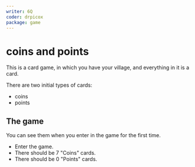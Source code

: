 ```yaml
---
writer: 6Q
coder: drpicox
package: game
---
```

# coins and points

This is a card game, in which you have your village, and everything in it is a card.

There are two initial types of cards:
- coins
- points

## The game

You can see them when you enter in the game for the first time.

 * Enter the game.
 * There should be 7 "Coins" cards.
 * There should be 0 "Points" cards.
